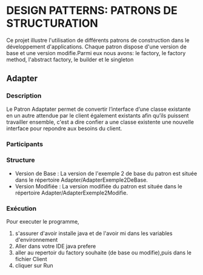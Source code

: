 # DESIGN PATTERNS: PATRONS DE STRUCTURATION

Ce projet illustre l'utilisation de différents patrons de construction dans le développement d'applications. Chaque patron dispose d'une version de base et une version modifie.Parmi eux nous avons: le factory, le factory method, l'abstract factory, le builder et le singleton


## Adapter 

### Description
 Le Patron Adaptater permet de convertir l’interface d’une classe existante en un autre attendue par le client également existants afin qu’ils
 puissent travailler ensemble, c'est a dire confier a une classe existente une nouvelle interface pour repondre aux besoins du client.

### Participants



### Structure

- Version de Base : La version de l'exemple 2 de base du patron est située dans le répertoire Adapter/AdapterExemple2DeBase.
- Version Modifiée : La version modifiée du patron est située dans le répertoire Adapter/AdapterExemple2Modifie.

### Exécution

Pour executer le programme, 
1. s'assurer d'avoir installe java
et de l'avoir mi dans les variables d'environnement
2. Aller dans votre IDE java prefere
3. aller au repertoir du factory souhaite (de base ou modifie),puis dans le fichier Client
4. cliquer sur Run
